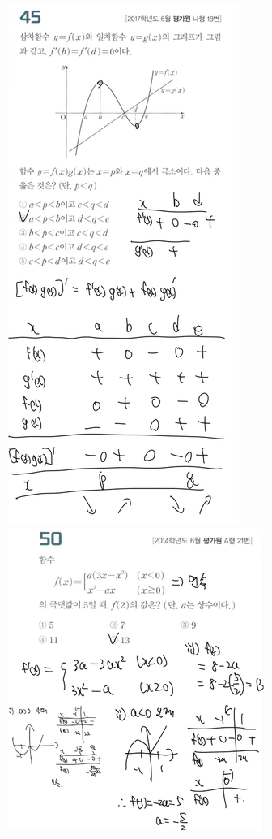 <img src="/assets/파일 2024. 8. 30. 오전 10 30 12.jpeg"/>

<img src="/assets/파일 2024. 8. 30. 오전 10 31 23.jpeg"/>